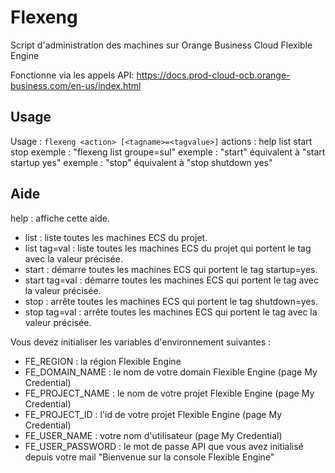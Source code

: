 # Flexeng

Script d'administration des machines sur Orange Business Cloud Flexible Engine

Fonctionne via les appels API: https://docs.prod-cloud-ocb.orange-business.com/en-us/index.html

## Usage
Usage : `flexeng <action> [<tagname>=<tagvalue>]`
actions : help list start stop
exemple : "flexeng list groupe=sul"
exemple : "start" équivalent à "start startup yes"
exemple : "stop" équivalent à "stop shutdown yes"

## Aide

help : affiche cette aide.

- list : liste toutes les machines ECS du projet.
- list tag=val : liste toutes les machines ECS du projet qui portent le tag avec la valeur précisée.
- start : démarre toutes les machines ECS qui portent le tag startup=yes.
- start tag=val : démarre toutes les machines ECS qui portent le tag avec la valeur précisée.
- stop : arrête toutes les machines ECS qui portent le tag shutdown=yes.
- stop tag=val : arrête toutes les machines ECS qui portent le tag avec la valeur précisée.

Vous devez initialiser les variables d'environnement suivantes :
- FE_REGION : la région Flexible Engine
- FE_DOMAIN_NAME : le nom de votre domain Flexible Engine (page My Credential)
- FE_PROJECT_NAME : le nom de votre projet Flexible Engine (page My Credential)
- FE_PROJECT_ID : l'id de votre projet Flexible Engine (page My Credential)
- FE_USER_NAME : votre nom d'utilisateur (page My Credential)
- FE_USER_PASSWORD : le mot de passe API que vous avez initialisé depuis votre mail "Bienvenue sur la console Flexible Engine"